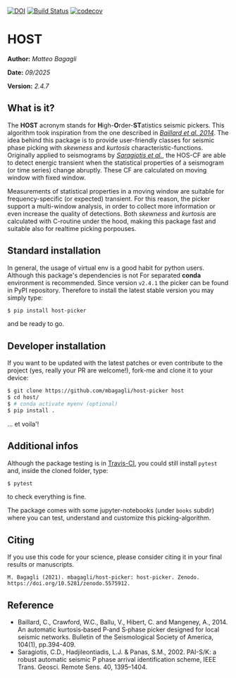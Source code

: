 [![DOI](https://zenodo.org/badge/418490530.svg)](https://zenodo.org/badge/latestdoi/418490530)
[![Build Status](https://app.travis-ci.com/mbagagli/host-picker.svg?branch=master)](https://app.travis-ci.com/mbagagli/host-picker)
[![codecov](https://codecov.io/gh/mbagagli/host-picker/branch/master/graph/badge.svg?token=N5CSD8HTHN)](https://codecov.io/gh/mbagagli/host-picker)

# HOST

**Author:** _Matteo Bagagli_

**Date:** _09/2025_

**Version:** _2.4.7_

## What is it?
The **HOST** acronym stands for **H**igh-**O**rder-**ST**atistics seismic pickers.
This algorithm took inspiration from the one described in [_Baillard et al. 2014_](10.1785/0120120347).
The idea behind this package is to provide user-friendly classes for seismic phase picking with
_skewness_ and _kurtosis_ characteristic-functions.
Originally applied to seismograms by [_Saragiotis et al._](10.1109/TGRS.2002.800438),
the HOS-CF are able to detect energic transient when the statistical properties of a seismogram
(or time series) change abruptly. These CF are calculated on moving window with fixed window.

Measurements of statistical properties in a moving window are suitable for frequency-specific
(or expected) transient. For this reason, the picker support a multi-window analysis,
in order to collect more information or even increase the quality of detections.
Both _skewness_ and _kurtosis_ are calculated with C-routine under the hood,
making this package fast and suitable also for realtime picking porpouses.


## Standard installation
In general, the usage of virtual env is a good habit for python users.
Although this package's dependencies is not For separated **conda** environment is recommended.
Since version `v2.4.1` the picker can be found in PyPI repository. Therefore to install the latest
stable version you may simply type:
```bash
$ pip install host-picker
```
and be ready to go.

## Developer installation
If you want to be updated with the latest patches or even contribute to
the project (yes, really your PR are welcome!), fork-me and clone it
to your device:
```bash
$ git clone https://github.com/mbagagli/host-picker host
$ cd host/
$ # conda activate myenv (optional)
$ pip install .
```
... et voila'!

## Additional infos
Although the package testing is in [Travis-CI](https://app.travis-ci.com/mbagagli/host-picker.svg?branch=master), you could still install `pytest` and, inside the cloned folder, type:
```bash
$ pytest
```
to check everything is fine.

The package comes with some jupyter-notebooks (under `books` subdir) where you
can test, understand and customize this picking-algorithm.

## Citing

If you use this code for your science, please consider citing it in your final results or manuscripts.
```
M. Bagagli (2021). mbagagli/host-picker: host-picker. Zenodo. https://doi.org/10.5281/zenodo.5575912.
```

## Reference
- Baillard, C., Crawford, W.C., Ballu, V., Hibert, C. and Mangeney, A., 2014. An automatic kurtosis‐based P‐and S‐phase picker designed for local seismic networks. Bulletin of the Seismological Society of America, 104(1), pp.394-409.
- Saragiotis, C.D., Hadjileontiadis, L.J. & Panas, S.M., 2002. PAI-S/K: a robust automatic seismic P phase arrival identification scheme, IEEE Trans. Geosci. Remote Sens. 40, 1395–1404.

